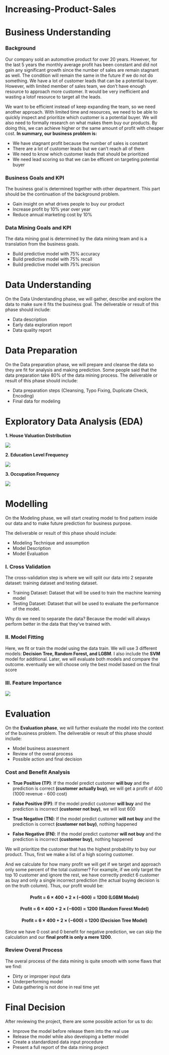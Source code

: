 # Increasing-Product-Sales

# Business Understanding

### Background

Our company sold an automotive product for over 20 years. However, for the last 5 years the monthly average profit has been constant and did not gain any significant growth since the number of sales are remain stagnant as well. The condition will remain the same in the future if we do not do something. We have a lot of customer leads that can be a potential buyer. However, with limited member of sales team, we don’t have enough resource to approach more customer. It would be very inefficient and wasting a lotof resource to target all the leads.

We want to be efficient instead of keep expanding the team, so we need another approach. With limited time and resources, we need to be able to quickly inspect and prioritize which customer is a potential buyer. We will also need to formally research on what makes them buy our products. By doing this, we can achieve higher or the same amount of profit with cheaper cost.
**In summary, our business problem is:**
- We have stagnant profit because the number of sales is constant
- There are a lot of customer leads but we can’t reach all of them
- We need to know which customer leads that should be prioritized
- We need lead scoring so that we can be efficent on targeting potential buyer

### Business Goals and KPI
The business goal is determined together with other department. This part should be the continuation of the background problem.
- Gain insight on what drives people to buy our product
- Increase profit by 10% year over year
- Reduce annual marketing cost by 10%


### Data Mining Goals and KPI
The data mining goal is determined by the data mining team and is a translation from the business goals.
- Build predictive model with 75% accuracy
- Build predictive model with 75% recall
- Build predictive model with 75% precision



# Data Understanding
On the Data Understanding phase, we will gather, describe and explore the data to make sure it fits the business goal.
The deliverable or result of this phase should include:
- Data description
- Early data exploration report
- Data quality report


# Data Preparation

On the Data preparation phase, we will prepare and cleanse the data so they are fit for analysis and
making prediction. Some people said that the data preparation take 80% of the data mining process.
The deliverable or result of this phase should include:
- Data preparation steps (Cleansing, Typo Fixing, Duplicate Check, Encoding)
- Final data for modeling


# Exploratory Data Analysis (EDA)
**1. House Valuation Distribution**

![](alg1.png)

**2. Education Level Frequency**

![](alg2.png)

**3. Occupation Frequency**

![](alg3.png)


# Modelling
On the Modeling phase, we will start creating model to find pattern inside our data and to make future
prediction for business purpose.

The deliverable or result of this phase should include:

- Modeling Technique and assumption
- Model Description
- Model Evaluation

### I. Cross Validation

The cross-validation step is where we will split our data into 2 separate dataset: training dataset and testing
dataset.

- Training Dataset: Dataset that will be used to train the machine learning model
- Testing Dataset: Dataset that will be used to evaluate the performance of the model.

Why do we need to separate the data? Because the model will always perform better in the data that
they’ve trained with.

### II. Model Fitting
Here, we fit or train the model using the data train. We will use 3 different models: **Decision Tree, 
Random Forest, and LGBM**. I also include the **SVM** model for additional. Later, we will evaluate both models and compare the outcome. eventually we will choose only the best model based on the final score

### III. Feature Importance

![](alg4.png)


# Evaluation

On the **Evaluation phase**, we will further evaluate the model into the context of the business problem.
The deliverable or result of this phase should include:
- Model business assesment
- Review of the overal process
- Possible action and final decision


### Cost and Benefit Analysis

- **True Positive (TP)**: If the model predict customer **will buy** and the prediction is correct **(customer actually buy)**, we will get a profit of 400 (1000 revenue - 600 cost)

- **False Positive (FP)**: If the model predict customer **will buy** and the prediction is incorrect **(customer not buy)**, we will lost 600

- **True Negative (TN)**: If the model predict customer **will not buy** and the prediction is correct **(customer not buy)**, nothing happened

- **False Negative (FN)**: If the model predict customer **will not buy** and the prediction is incorrect **(customer buy)**, nothing happened

We will prioritize the customer that has the highest probability to buy our product. Thus, first we make a
list of a high scoring customer.

And we calculate for how many profit we will get if we target and approach only some percent of the total
customer? For example, if we only target the top 10 customer and ignore the rest, we have correctly predict
6 customer as buy and only a single incorrect prediction (the actual buying decision is on the truth column).
Thus, our profit would be:

#### <center> Profit = 6 × 400 + 2 × (−600) = 1200 (LGBM Model)
#### <center> Profit = 6 × 400 + 2 × (−600) = 1200 (Random Forest Model)
#### <center> Profit = 6 × 400 + 2 × (−600) = 1200 (Decision Tree Model)

Since we have 0 cost and 0 benefit for negative prediction, we can skip the calculation and our **final profit is
only a mere 1200**.


### Review Overal Process

The overal process of the data mining is quite smooth with some flaws that we find:
- Dirty or improper input data
- Underperforming model
- Data gathering is not done in real time yet


# Final Decision

After reviewing the project, there are some possible action for us to do:
- Improve the model before release them into the real use
- Release the model while also developing a better model
- Create a standardized data input procedure
- Present a full report of the data mining project
